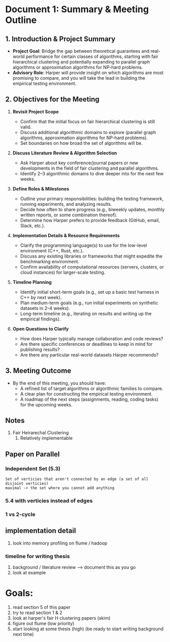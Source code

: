 # Document 1: Summary & Meeting Outline

## 1. Introduction & Project Summary
- **Project Goal**: Bridge the gap between theoretical guarantees and real-world performance for certain classes of algorithms, starting with fair hierarchical clustering and potentially expanding to parallel graph algorithms or approximation algorithms for NP-hard problems.
- **Advisory Role**: Harper will provide insight on which algorithms are most promising to compare, and you will take the lead in building the empirical testing environment.

## 2. Objectives for the Meeting
1. **Revisit Project Scope**  
   - Confirm that the initial focus on fair hierarchical clustering is still valid.  
   - Discuss additional algorithmic domains to explore (parallel graph algorithms, approximation algorithms for NP-hard problems).  
   - Set boundaries on how broad the set of algorithms will be.

2. **Discuss Literature Review & Algorithm Selection**  
   - Ask Harper about key conference/journal papers or new developments in the field of fair clustering and parallel algorithms.  
   - Identify 2–3 algorithmic domains to dive deeper into for the next few weeks.

3. **Define Roles & Milestones**  
   - Outline your primary responsibilities: building the testing framework, running experiments, and analyzing results.  
   - Decide how often to share progress (e.g., biweekly updates, monthly written reports, or some combination thereof).  
   - Determine how Harper prefers to provide feedback (GitHub, email, Slack, etc.).

4. **Implementation Details & Resource Requirements**  
   - Clarify the programming language(s) to use for the low-level environment (C++, Rust, etc.).  
   - Discuss any existing libraries or frameworks that might expedite the benchmarking environment.  
   - Confirm availability of computational resources (servers, clusters, or cloud instances) for larger-scale testing.

5. **Timeline Planning**  
   - Identify initial short-term goals (e.g., set up a basic test harness in C++ by next week).  
   - Plan medium-term goals (e.g., run initial experiments on synthetic datasets in 2–4 weeks).  
   - Long-term timeline (e.g., iterating on results and writing up the empirical findings).

6. **Open Questions to Clarify**  
   - How does Harper typically manage collaboration and code reviews?  
   - Are there specific conferences or deadlines to keep in mind for publishing results?  
   - Are there any particular real-world datasets Harper recommends?

## 3. Meeting Outcome
- By the end of this meeting, you should have:
  - A refined list of target algorithms or algorithmic families to compare.  
  - A clear plan for constructing the empirical testing environment.  
  - A roadmap of the next steps (assignments, reading, coding tasks) for the upcoming weeks.


## Notes
1. Fair Heirarechal Clustering
   1. Relatively implementable

## Paper on Parallel 

### Independent Set (5.3)
    Set of verticies that aren't connected by an edge (a set of all disjoint verticies)
    maximal -> the set where you cannot add anything


### 5.4 with verticies instead of edges

### 1 vs 2-cycle


## implementation detail
1. look into memory profiling on flume / hadoop



### timeline for writing thesis
1. background / literature review --> document this as you go
2. look at example 

# Goals:
1. read section 5 of this paper
2. try to read section 1 & 2
3. look at harper's fair H clustering papers (skim)
4. figure out flume (low priority)
5. start looking at some thesis (high) (be ready to start writing background next time)

